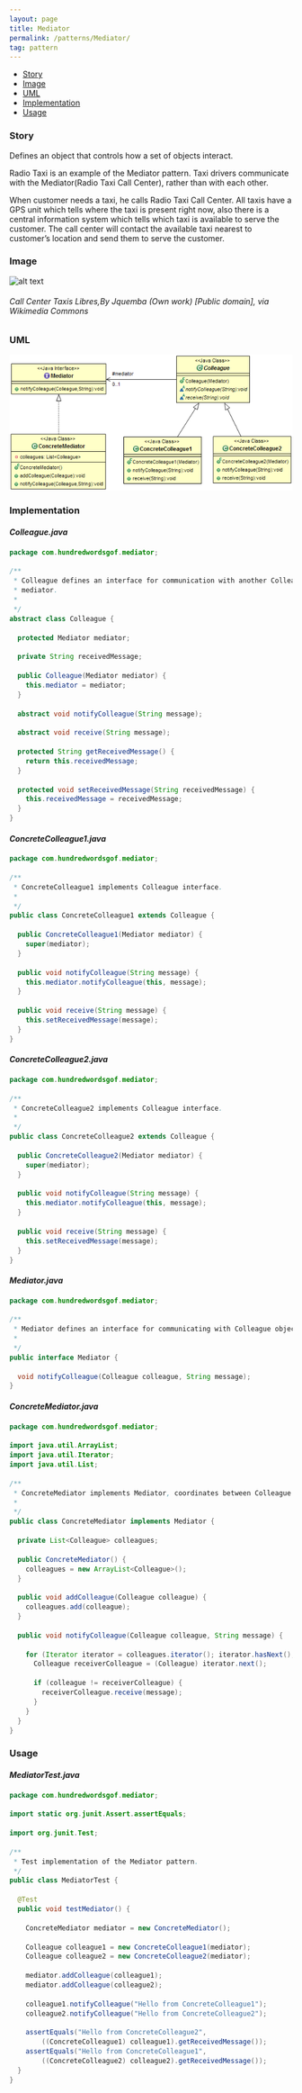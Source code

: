 ```yaml
---
layout: page
title: Mediator
permalink: /patterns/Mediator/
tag: pattern
---
```


* [Story](#Story)
* [Image](#Image)
* [UML](#UML)
* [Implementation](#Implementation)
* [Usage](#Usage)


###  <a id="Story"></a>Story 

Defines an object that controls how a set of objects interact.

Radio Taxi is an example of the Mediator pattern.
Taxi drivers communicate with the Mediator(Radio Taxi Call Center), rather than with each other. 

When customer needs a taxi, he calls Radio Taxi Call Center. 
All taxis have a GPS unit which tells where the taxi is present right now, also there is a central information system which tells which taxi is available to serve the customer. 
The call center will contact the available taxi nearest to customer’s location and send them to serve the customer.





###  <a id="Image"></a>Image 


![alt text](http://www.design-patterns-stories.com/assets/img/image/mediator.jpg "Call Center Taxis Libres")  
###### Call Center Taxis Libres,By Jquemba (Own work) [Public domain], via Wikimedia Commons 



###  <a id="UML"></a>UML
[![](/assets/img/uml/mediator.png)](/assets/img/uml/mediator.png)

###  <a id="Implementation"></a>Implementation 

#### *Colleague.java* 
```java 
package com.hundredwordsgof.mediator;

/**
 * Colleague defines an interface for communication with another Colleague via
 * mediator.
 *
 */
abstract class Colleague {

  protected Mediator mediator;

  private String receivedMessage;

  public Colleague(Mediator mediator) {
    this.mediator = mediator;
  }

  abstract void notifyColleague(String message);

  abstract void receive(String message);

  protected String getReceivedMessage() {
    return this.receivedMessage;
  }

  protected void setReceivedMessage(String receivedMessage) {
    this.receivedMessage = receivedMessage;
  }
}
```

#### *ConcreteColleague1.java* 
```java 
package com.hundredwordsgof.mediator;

/**
 * ConcreteColleague1 implements Colleague interface.
 *
 */
public class ConcreteColleague1 extends Colleague {

  public ConcreteColleague1(Mediator mediator) {
    super(mediator);
  }

  public void notifyColleague(String message) {
    this.mediator.notifyColleague(this, message);
  }

  public void receive(String message) {
    this.setReceivedMessage(message);
  }
}
```

#### *ConcreteColleague2.java* 
```java 
package com.hundredwordsgof.mediator;

/**
 * ConcreteColleague2 implements Colleague interface.
 *
 */
public class ConcreteColleague2 extends Colleague {

  public ConcreteColleague2(Mediator mediator) {
    super(mediator);
  }

  public void notifyColleague(String message) {
    this.mediator.notifyColleague(this, message);
  }

  public void receive(String message) {
    this.setReceivedMessage(message);
  }
}
```

#### *Mediator.java* 
```java 
package com.hundredwordsgof.mediator;

/**
 * Mediator defines an interface for communicating with Colleague objects.
 *
 */
public interface Mediator {

  void notifyColleague(Colleague colleague, String message);
}
```

#### *ConcreteMediator.java* 
```java 
package com.hundredwordsgof.mediator;

import java.util.ArrayList;
import java.util.Iterator;
import java.util.List;

/**
 * ConcreteMediator implements Mediator, coordinates between Colleague objects.
 *
 */
public class ConcreteMediator implements Mediator {

  private List<Colleague> colleagues;

  public ConcreteMediator() {
    colleagues = new ArrayList<Colleague>();
  }

  public void addColleague(Colleague colleague) {
    colleagues.add(colleague);
  }

  public void notifyColleague(Colleague colleague, String message) {

    for (Iterator iterator = colleagues.iterator(); iterator.hasNext();) {
      Colleague receiverColleague = (Colleague) iterator.next();

      if (colleague != receiverColleague) {
        receiverColleague.receive(message);
      }
    }
  }
}
```

###  <a id="Usage"></a>Usage 

#### *MediatorTest.java* 
```java 
package com.hundredwordsgof.mediator;

import static org.junit.Assert.assertEquals;

import org.junit.Test;

/**
 * Test implementation of the Mediator pattern.
 */
public class MediatorTest {

  @Test
  public void testMediator() {

    ConcreteMediator mediator = new ConcreteMediator();

    Colleague colleague1 = new ConcreteColleague1(mediator);
    Colleague colleague2 = new ConcreteColleague2(mediator);

    mediator.addColleague(colleague1);
    mediator.addColleague(colleague2);

    colleague1.notifyColleague("Hello from ConcreteColleague1");
    colleague2.notifyColleague("Hello from ConcreteColleague2");

    assertEquals("Hello from ConcreteColleague2",
        ((ConcreteColleague1) colleague1).getReceivedMessage());
    assertEquals("Hello from ConcreteColleague1",
        ((ConcreteColleague2) colleague2).getReceivedMessage());
  }
}
```

